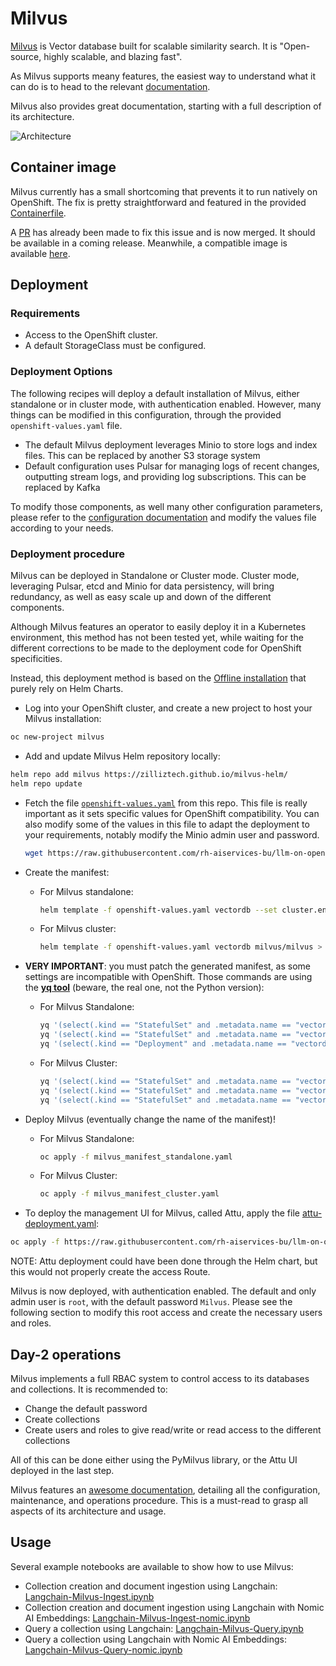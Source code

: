 # Milvus

[Milvus](https://milvus.io/) is Vector database built for scalable similarity search. It is "Open-source, highly scalable, and blazing fast".

As Milvus supports meany features, the easiest way to understand what it can do is to head to the relevant [documentation](https://milvus.io/docs/overview.md).

Milvus also provides great documentation, starting with a full description of its architecture.

![Architecture](https://milvus.io/static/0bc2e74d0a1b20bbfb91bdbd03f77e5e/1263b/architecture_diagram.png)

## Container image

Milvus currently has a small shortcoming that prevents it to run natively on OpenShift. The fix is pretty straightforward and featured in the provided [Containerfile](Containerfile).

A [PR](https://github.com/milvus-io/milvus/pull/30775) has already been made to fix this issue and is now merged. It should be available in a coming release. Meanwhile, a compatible image is available [here](https://quay.io/repository/rh-data-services/milvus-openshift).

## Deployment

### Requirements

- Access to the OpenShift cluster.
- A default StorageClass must be configured.

### Deployment Options

The following recipes will deploy a default installation of Milvus, either standalone or in cluster mode, with authentication enabled. However, many things can be modified in this configuration, through the provided `openshift-values.yaml` file.

- The default Milvus deployment leverages Minio to store logs and index files. This can be replaced by another S3 storage system
- Default configuration uses Pulsar for managing logs of recent changes, outputting stream logs, and providing log subscriptions. This can be replaced by Kafka

To modify those components, as well many other configuration parameters, please refer to the [configuration documentation](https://milvus.io/docs/deploy_s3.md) and modify the values file according to your needs.

### Deployment procedure

Milvus can be deployed in Standalone or Cluster mode. Cluster mode, leveraging Pulsar, etcd and Minio for data persistency, will bring redundancy, as well as easy scale up and down of the different components.

Although Milvus features an operator to easily deploy it in a Kubernetes environment, this method has not been tested yet, while waiting for the different corrections to be made to the deployment code for OpenShift specificities.

Instead, this deployment method is based on the [Offline installation](https://milvus.io/docs/install_offline-helm.md) that purely rely on Helm Charts.

- Log into your OpenShift cluster, and create a new project to host your Milvus installation:

```bash
oc new-project milvus
```

- Add and update Milvus Helm repository locally:

```bash
helm repo add milvus https://zilliztech.github.io/milvus-helm/
helm repo update
```

- Fetch the file [`openshift-values.yaml`](openshift-values.yaml) from this repo. This file is really important as it sets specific values for OpenShift compatibility. You can also modify some of the values in this file to adapt the deployment to your requirements, notably modify the Minio admin user and password.

  ```bash
  wget https://raw.githubusercontent.com/rh-aiservices-bu/llm-on-openshift/main/vector-databases/milvus/openshift-values.yaml
  ```

- Create the manifest:

  - For Milvus standalone:

    ```bash
    helm template -f openshift-values.yaml vectordb --set cluster.enabled=false --set etcd.replicaCount=1 --set minio.mode=standalone --set pulsar.enabled=false milvus/milvus > milvus_manifest_standalone.yaml
    ```

  - For Milvus cluster:

    ```bash
    helm template -f openshift-values.yaml vectordb milvus/milvus > milvus_manifest_cluster.yaml
    ```

- **VERY IMPORTANT**: you must patch the generated manifest, as some settings are incompatible with OpenShift. Those commands are using the **[yq tool](https://mikefarah.gitbook.io/yq/)** (beware, the real one, not the Python version):

  - For Milvus Standalone:

    ```bash
    yq '(select(.kind == "StatefulSet" and .metadata.name == "vectordb-etcd") | .spec.template.spec.securityContext) = {}' -i milvus_manifest_standalone.yaml
    yq '(select(.kind == "StatefulSet" and .metadata.name == "vectordb-etcd") | .spec.template.spec.containers[0].securityContext) = {"capabilities": {"drop": ["ALL"]}, "runAsNonRoot": true, "allowPrivilegeEscalation": false}' -i milvus_manifest_standalone.yaml
    yq '(select(.kind == "Deployment" and .metadata.name == "vectordb-minio") | .spec.template.spec.securityContext) = {"capabilities": {"drop": ["ALL"]}, "runAsNonRoot": true, "allowPrivilegeEscalation": false}' -i milvus_manifest_standalone.yaml

    ```

  - For Milvus Cluster:

    ```bash
    yq '(select(.kind == "StatefulSet" and .metadata.name == "vectordb-etcd") | .spec.template.spec.securityContext) = {}' -i milvus_manifest_cluster.yaml
    yq '(select(.kind == "StatefulSet" and .metadata.name == "vectordb-etcd") | .spec.template.spec.containers[0].securityContext) = {"capabilities": {"drop": ["ALL"]}, "runAsNonRoot": true, "allowPrivilegeEscalation": false}' -i milvus_manifest_cluster.yaml
    yq '(select(.kind == "StatefulSet" and .metadata.name == "vectordb-minio") | .spec.template.spec.securityContext) = {"capabilities": {"drop": ["ALL"]}, "runAsNonRoot": true, "allowPrivilegeEscalation": false}' -i milvus_manifest_cluster.yaml
    ```

- Deploy Milvus (eventually change the name of the manifest)!

  - For Milvus Standalone:

    ```bash
    oc apply -f milvus_manifest_standalone.yaml
    ```

  - For Milvus Cluster:

    ```bash
    oc apply -f milvus_manifest_cluster.yaml
    ```

- To deploy the management UI for Milvus, called Attu, apply the file [attu-deployment.yaml](attu-deployment.yaml):

```bash
oc apply -f https://raw.githubusercontent.com/rh-aiservices-bu/llm-on-openshift/main/vector-databases/milvus/attu-deployment.yaml
```

NOTE: Attu deployment could have been done through the Helm chart, but this would not properly create the access Route.

Milvus is now deployed, with authentication enabled. The default and only admin user is `root`, with the default password `Milvus`. Please see the following section to modify this root access and create the necessary users and roles.

## Day-2 operations

Milvus implements a full RBAC system to control access to its databases and collections. It is recommended to:

- Change the default password
- Create collections
- Create users and roles to give read/write or read access to the different collections

All of this can be done either using the PyMilvus library, or the Attu UI deployed in the last step.

Milvus features an [awesome documentation](https://milvus.io/docs), detailing all the configuration, maintenance, and operations procedure. This is a must-read to grasp all aspects of its architecture and usage.

## Usage

Several example notebooks are available to show how to use Milvus:

- Collection creation and document ingestion using Langchain: [Langchain-Milvus-Ingest.ipynb](../../examples/notebooks/langchain/Langchain-Milvus-Ingest.ipynb)
- Collection creation and document ingestion using Langchain with Nomic AI Embeddings: [Langchain-Milvus-Ingest-nomic.ipynb](../../examples/notebooks/langchain/Langchain-Milvus-Ingest-nomic.ipynb)
- Query a collection using Langchain: [Langchain-Milvus-Query.ipynb](../../examples/notebooks/langchain/Langchain-Milvus-Query.ipynb)
- Query a collection using Langchain with Nomic AI Embeddings: [Langchain-Milvus-Query-nomic.ipynb](../../examples/notebooks/langchain/Langchain-Milvus-Query-nomic.ipynb)
